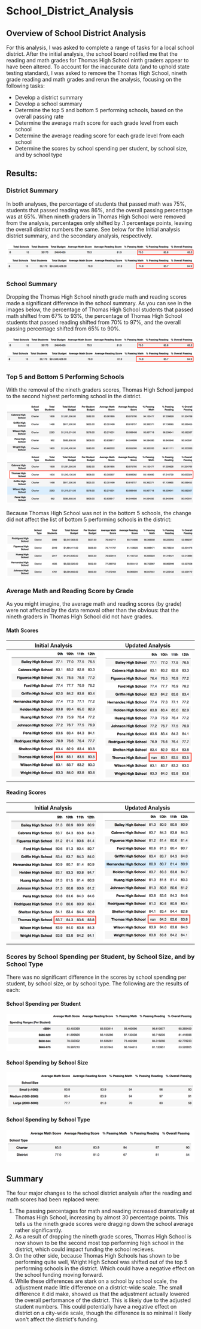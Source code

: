 # School_District_Analysis
## Overview of School District Analysis
For this analysis, I was asked to complete a range of tasks for a local school district. After the initial analysis, the school board notified me that the reading and math grades for Thomas High School ninth graders appear to have been altered. To account for the inaccurate data (and to uphold state testing standard), I was asked to remove the Thomas High School, nineth grade reading and math grades and rerun the analysis, focusing on the following tasks:

  * Develop a district summary
  * Develop a school summary
  * Determine the top 5 and bottom 5 performing schools, based on the overall passing rate
  * Determine the average math score for each grade level from each school
  * Determine the average reading score for each grade level from each school
  * Determine the scores by school spending per student, by school size, and by school type

## Results:
### District Summary
In both analyses, the percentage of students that passed math was 75%, students that passed reading was 86%, and the overall passing percentage was at 65%. When nineth graders in Thomas High School were removed from the analysis, percentages only shifted by .1 percentage points, leaving the overall district numbers the same. See below for the Initial analysis district summary, and the secondary analysis, respectively.

![Old_District_Summary.png](https://github.com/liviblocker/School_District_Analysis/blob/master/Resources/Old_District_Summary.png)
![New_District_Summary.png](https://github.com/liviblocker/School_District_Analysis/blob/master/Resources/New_District_Summary.png)


### School Summary
Dropping the Thomas High School nineth grade math and reading scores made a significant difference in the school summary. As you can see in the images below, the percentage of Thomas High School students that passed math shifted from 67% to 93%, the percentage of Thomas High School students that passed reading shifted from 70% to 97%, and the overall passing percentage shifted from 65% to  90%.

![Old_School_Summary.png](https://github.com/liviblocker/School_District_Analysis/blob/master/Resources/Old_District_Summary.png)
![New_School_Summary.png](https://github.com/liviblocker/School_District_Analysis/blob/master/Resources/New_District_Summary.png)

### Top 5 and Bottom 5 Performing Schools
With the removal of the nineth graders scores, Thomas High School jumped to the second highest performing school in the district. 

![Old_Top_5.png](https://github.com/liviblocker/School_District_Analysis/blob/master/Resources/Old_Top_5.png)
![New_Top_5.png](https://github.com/liviblocker/School_District_Analysis/blob/master/Resources/New_Top_5.png)

Because Thomas High School was not in the bottom 5 schools, the change did not affect the list of bottom 5 performing schools in the district:

![Bottom_5.png](https://github.com/liviblocker/School_District_Analysis/blob/master/Resources/Bottom_5.png)

### Average Math and Reading Score by Grade
As you might imagine, the average math and reading scores (by grade) were not affected by the data removal other than the obvious: that the nineth graders in Thomas High School did not have grades.

<p align="center">

#### Math Scores
Initial Analysis | Updated Analysis
:---:|:---:
![Old_Math_Scores.png](https://github.com/liviblocker/School_District_Analysis/blob/master/Resources/Old_Math_Scores.png)  |  ![New_Math_Scores.png](https://github.com/liviblocker/School_District_Analysis/blob/master/Resources/New_Math_Scores.png)

#### Reading Scores
 Initial Analysis | Updated Analysis
:---:|:---:
![Old_Reading_Scores.png](https://github.com/liviblocker/School_District_Analysis/blob/master/Resources/Old_Reading_Scores.png)  |  ![New_Reading_Scores.png](https://github.com/liviblocker/School_District_Analysis/blob/master/Resources/New_Reading_Scores.png)

</p>

### Scores by School Spending per Student, by School Size, and by School Type
There was no significant difference in the scores by school spending per student, by school size, or by school type. The following are the results of each:

<p align="center">
 
#### School Spending per Student
![New_Spending.png](https://github.com/liviblocker/School_District_Analysis/blob/master/Resources/New_Spending.png)

#### School Spending by School Size
![New_Size.png](https://github.com/liviblocker/School_District_Analysis/blob/master/Resources/New_Size.png)

#### School Spending by School Type
![New_Type.png](https://github.com/liviblocker/School_District_Analysis/blob/master/Resources/New_Type.png)

</p>

  ## Summary
The four major changes to the school district analysis after the reading and math scores had been replaced were:
1. The passing percentages for math and reading increased dramatically at Thomas High School, increasing by almost 30 percentage points. This tells us the nineth grade scores were dragging down the school average rather significantly.
2. As a result of dropping the nineth grade scores, Thomas High School is now shown to be the second most top performing high school in the district, which could impact funding the school recieves.
3. On the other side, because Thomas High Schools has shown to be performing quite well, Wright High School was shifted out of the top 5 performing schools in the district. Which could have a negative effect on the school funding moving forward.
4. While these differences are stark on a school by school scale, the adjustment made little difference on a district-wide scale. The small difference it did make, showed us that the adjustment actually lowered the overall performance of the district. This is likely due to the adjusted student numbers. This could potentially have a negative effect on district on a city-wide scale, though the difference is so minimal it likely won't affect the district's funding. 
